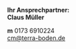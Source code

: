 **Ihr Ansprechpartner:**  
**Claus Müller**

**m** 0173 6910224  
[cm@terra-boden.de](mailto:cm@terra-boden.de)

